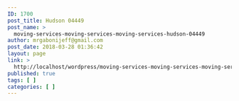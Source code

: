 ```yaml
---
ID: 1700
post_title: Hudson 04449
post_name: >
  moving-services-moving-services-moving-services-hudson-04449
author: mrgabonijeff@gmail.com
post_date: 2018-03-28 01:36:42
layout: page
link: >
  http://localhost/wordpress/moving-services-moving-services-moving-services-hudson-04449/
published: true
tags: [ ]
categories: [ ]
---
```

